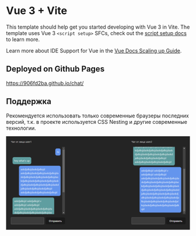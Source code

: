 # Vue 3 + Vite

This template should help get you started developing with Vue 3 in Vite. The template uses Vue 3 `<script setup>` SFCs, check out the [script setup docs](https://v3.vuejs.org/api/sfc-script-setup.html#sfc-script-setup) to learn more.

Learn more about IDE Support for Vue in the [Vue Docs Scaling up Guide](https://vuejs.org/guide/scaling-up/tooling.html#ide-support).

## Deployed on Github Pages
https://906fd2ba.github.io/chat/

## Поддержка
Рекомендуется использовать только современные браузеры последних версий, т.к. в проекте используется CSS Nesting и другие современные технологии.

![preview](/docs/images/chat.png)
